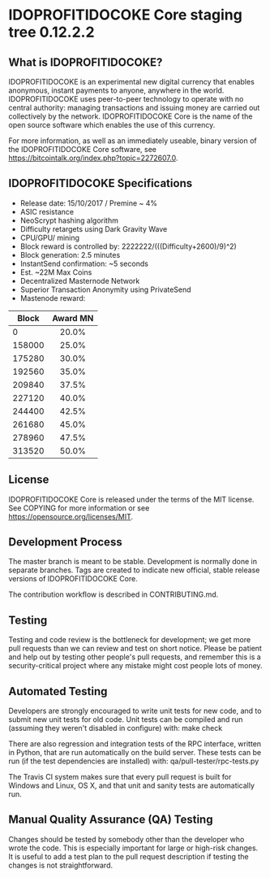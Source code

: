 

IDOPROFITIDOCOKE Core staging tree 0.12.2.2
=========================================

What is IDOPROFITIDOCOKE?
--------

IDOPROFITIDOCOKE is an experimental new digital currency that enables anonymous, instant payments to anyone, anywhere in the world. IDOPROFITIDOCOKE uses peer-to-peer technology to operate with no central authority: managing transactions and issuing money are carried out collectively by the network. IDOPROFITIDOCOKE Core is the name of the open source software which enables the use of this currency.

For more information, as well as an immediately useable, binary version of the IDOPROFITIDOCOKE Core software, see https://bitcointalk.org/index.php?topic=2272607.0.

IDOPROFITIDOCOKE Specifications
--------

- Release date: 15/10/2017 / Premine ~ 4%                          
- ASIC resistance                                                 
- NeoScrypt hashing algorithm                                      
- Difficulty retargets using Dark Gravity Wave                     
- CPU/GPU/ mining                                                    
- Block reward is controlled by: 2222222/(((Difficulty+2600)/9)^2)
- Block generation: 2.5 minutes                                   
- InstantSend confirmation: ~5 seconds                            
- Est. ~22M Max Coins                                             
- Decentralized Masternode Network                                
- Superior Transaction Anonymity using PrivateSend                
- Mastenode reward:                

| Block         | Award MN           | 
| ------------- |:------------------:| 
| 0             | 20.0%              | 
| 158000        | 25.0%              | 
| 175280        | 30.0%              |  
| 192560        | 35.0%              |
| 209840        | 37.5%              |
| 227120        | 40.0%              |
| 244400        | 42.5%              |
| 261680        | 45.0%              |
| 278960        | 47.5%              |
| 313520        | 50.0%              |



License
--------

IDOPROFITIDOCOKE Core is released under the terms of the MIT license. See COPYING for more information or see https://opensource.org/licenses/MIT.

Development Process
--------

The master branch is meant to be stable. Development is normally done in separate branches. Tags are created to indicate new official, stable release versions of IDOPROFITIDOCOKE Core.

The contribution workflow is described in CONTRIBUTING.md.

Testing
--------

Testing and code review is the bottleneck for development; we get more pull requests than we can review and test on short notice. Please be patient and help out by testing other people's pull requests, and remember this is a security-critical project where any mistake might cost people lots of money.

Automated Testing
--------

Developers are strongly encouraged to write unit tests for new code, and to submit new unit tests for old code. Unit tests can be compiled and run (assuming they weren't disabled in configure) with: make check

There are also regression and integration tests of the RPC interface, written in Python, that are run automatically on the build server. These tests can be run (if the test dependencies are installed) with: qa/pull-tester/rpc-tests.py

The Travis CI system makes sure that every pull request is built for Windows and Linux, OS X, and that unit and sanity tests are automatically run.

Manual Quality Assurance (QA) Testing
--------

Changes should be tested by somebody other than the developer who wrote the code. This is especially important for large or high-risk changes. It is useful to add a test plan to the pull request description if testing the changes is not straightforward.
